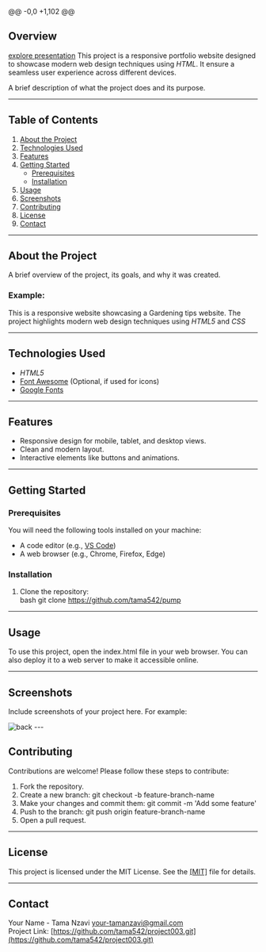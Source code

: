 @@ -0,0 +1,102 @@
## Overview
[explore presentation](https://gamma.app/docs/Welcome-to-pro-gamer-store-Your-Ultimate-Gaming-Destination-uhe2mbzskz8j7eh)
This project is a responsive portfolio website designed to showcase modern web design techniques using *HTML*. It ensure a seamless user experience across different devices.

A brief description of what the project does and its purpose.

---

## Table of Contents

1. [About the Project](#about-the-project)  
2. [Technologies Used](#technologies-used)  
3. [Features](#features)  
4. [Getting Started](#getting-started)  
    - [Prerequisites](#prerequisites)  
    - [Installation](#installation)  
5. [Usage](#usage)  
6. [Screenshots](#screenshots)  
7. [Contributing](#contributing)  
8. [License](#license)  
9. [Contact](#contact)  

---

## About the Project

A brief overview of the project, its goals, and why it was created.  

### Example:
This is a responsive website showcasing a Gardening tips website. The project highlights modern web design techniques using *HTML5* and *CSS*

---

## Technologies Used

- *HTML5*   
- [Font Awesome](https://fontawesome.com/) (Optional, if used for icons)  
- [Google Fonts](https://fonts.google.com/)  

---

## Features

- Responsive design for mobile, tablet, and desktop views.  
- Clean and modern layout.  
- Interactive elements like buttons and animations.  

---

## Getting Started

### Prerequisites

You will need the following tools installed on your machine:  
- A code editor (e.g., [VS Code](https://code.visualstudio.com/))  
- A web browser (e.g., Chrome, Firefox, Edge)

### Installation

1. Clone the repository:  
   bash
   git clone https://github.com/tama542/pump
   

---

## Usage

To use this project, open the index.html file in your web browser. You can also deploy it to a web server to make it accessible online.

---

## Screenshots

Include screenshots of your project here. For example:

<img src="" alt="back">
---

## Contributing

Contributions are welcome! Please follow these steps to contribute:

1. Fork the repository.
2. Create a new branch: git checkout -b feature-branch-name
3. Make your changes and commit them: git commit -m 'Add some feature'
4. Push to the branch: git push origin feature-branch-name
5. Open a pull request.

---

## License

This project is licensed under the MIT License. See the [[MIT]](LICENSE) file for details.

---

## Contact

Your Name - Tama Nzavi
[your-tamanzavi@gmail.com](mailto:your-tamanzavi@gmail.com)  
Project Link: [https://github.com/tama542/project003.git](https://github.com/tama542/project003.git)
